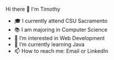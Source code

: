  Hi there 👋 I'm Timothy
 
- 🎓 I currently attend CSU Sacramento
- 📚 I am majoring in Computer Science
- 🔭 I’m interested in Web Development
- 🌱 I’m currently learning Java 
- 📫 How to reach me: Email or LinkedIn

